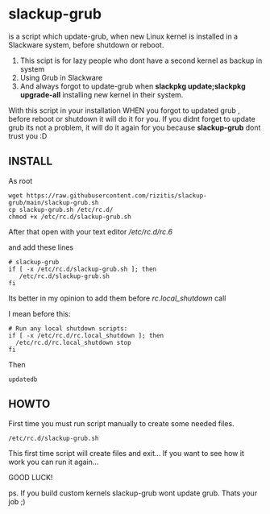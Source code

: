 # slackup-grub
is a script which update-grub, when new Linux kernel is installed in a Slackware system, before shutdown or reboot.

1. This scipt is for lazy people who dont have a second kernel as backup in system
2. Using Grub in Slackware
3. And always forgot to update-grub when **slackpkg update;slackpkg upgrade-all** installing new kernel in their 
system.

With this script in your installation WHEN you forgot to updated grub , before reboot or shutdown it will do it for you.
If you didnt forget to update grub its not a problem, it will do it again for you because  **slackup-grub** dont trust you :D

## INSTALL
As root
```
wget https://raw.githubusercontent.com/rizitis/slackup-grub/main/slackup-grub.sh
cp slackup-grub.sh /etc/rc.d/
chmod +x /etc/rc.d/slackup-grub.sh
```

After that open with your text editor */etc/rc.d/rc.6*

and add these lines
```
# slackup-grub
if [ -x /etc/rc.d/slackup-grub.sh ]; then
   /etc/rc.d/slackup-grub.sh
fi
```
Its better in my opinion to add them before *rc.local_shutdown* call

I mean before this:
```
# Run any local shutdown scripts:
if [ -x /etc/rc.d/rc.local_shutdown ]; then
  /etc/rc.d/rc.local_shutdown stop
fi
```

Then 
```
updatedb
```

## HOWTO
First time you must run script manually to create some needed files.
```
/etc/rc.d/slackup-grub.sh
```
This first time script will create files and exit...
If you want to see how it work you can run it again...


GOOD LUCK!


ps. If you build custom kernels slackup-grub wont update grub. Thats your job ;)
